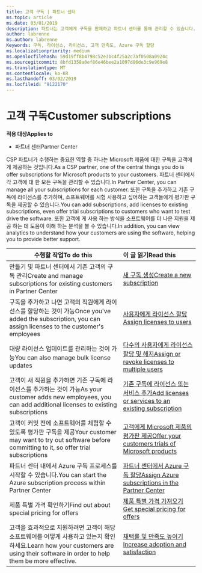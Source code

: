 ```yaml
---
title: 고객 구독 | 파트너 센터
ms.topic: article
ms.date: 03/01/2019
description: 파트너는 고객에게 구독을 판매하고 파트너 센터를 통해 관리할 수 있습니다.
author: labrenne
ms.author: labrenne
Keywords: 구독, 라이선스, 라이선스, 고객 만족도, Azure 구독 할당
ms.localizationpriority: medium
ms.openlocfilehash: 59d19ff8b4798c52e3bc4f25a2c7af0508a0924c
ms.sourcegitcommit: 8bfd1358a0ef86e46bee2a1097d86de3c9e969e8
ms.translationtype: MT
ms.contentlocale: ko-KR
ms.lasthandoff: 03/02/2019
ms.locfileid: "9122170"
---
```

# <a name="customer-subscriptions"></a><span data-ttu-id="b0c5e-104">고객 구독</span><span class="sxs-lookup"><span data-stu-id="b0c5e-104">Customer subscriptions</span></span>

**<span data-ttu-id="b0c5e-105">적용 대상</span><span class="sxs-lookup"><span data-stu-id="b0c5e-105">Applies to</span></span>**

-  <span data-ttu-id="b0c5e-106">파트너 센터</span><span class="sxs-lookup"><span data-stu-id="b0c5e-106">Partner Center</span></span>

<span data-ttu-id="b0c5e-107">CSP 파트너가 수행하는 중요한 역할 중 하나는 Microsoft 제품에 대한 구독을 고객에게 제공하는 것입니다.</span><span class="sxs-lookup"><span data-stu-id="b0c5e-107">As a CSP partner, one of the central things you do is offer subscriptions for Microsoft products to your customers.</span></span> <span data-ttu-id="b0c5e-108">파트너 센터에서 각 고객에 대 한 모든 구독을 관리할 수 있습니다.</span><span class="sxs-lookup"><span data-stu-id="b0c5e-108">In Partner Center, you can manage all your subscriptions for each customer.</span></span> <span data-ttu-id="b0c5e-109">또한 구독을 추가하고 기존 구독에 라이선스를 추가하며, 소프트웨어를 시험 사용하고 싶어하는 고객들에게 평가판 구독을 제공할 수 있습니다.</span><span class="sxs-lookup"><span data-stu-id="b0c5e-109">You can add subscriptions, add licenses to existing subscriptions, even offer trial subscriptions to customers who want to test drive the software.</span></span> <span data-ttu-id="b0c5e-110">또한 고객에 게 사용 하는 방식을 소프트웨어를 더 나은 지원을 제공 하는 데 도움이 이해 하는 분석을 볼 수 있습니다.</span><span class="sxs-lookup"><span data-stu-id="b0c5e-110">In addition, you can view analytics to understand how your customers are using the software, helping you to provide better support.</span></span>

|**<span data-ttu-id="b0c5e-111">수행할 작업</span><span class="sxs-lookup"><span data-stu-id="b0c5e-111">To do this</span></span>**   |**<span data-ttu-id="b0c5e-112">이 글 읽기</span><span class="sxs-lookup"><span data-stu-id="b0c5e-112">Read this</span></span>**   |
|----------------------|:----------------------|
|<span data-ttu-id="b0c5e-113">만들기 및 파트너 센터에서 기존 고객의 구독 관리</span><span class="sxs-lookup"><span data-stu-id="b0c5e-113">Create and manage subscriptions for existing customers in Partner Center</span></span>|[<span data-ttu-id="b0c5e-114">새 구독 생성</span><span class="sxs-lookup"><span data-stu-id="b0c5e-114">Create a new subscription</span></span>](create-a-new-subscription.md)|
|<span data-ttu-id="b0c5e-115">구독을 추가하고 나면 고객의 직원에게 라이선스를 할당하는 것이 가능</span><span class="sxs-lookup"><span data-stu-id="b0c5e-115">Once you've added the subscription, you can assign licenses to the customer's employees</span></span>  |[<span data-ttu-id="b0c5e-116">사용자에게 라이선스 할당</span><span class="sxs-lookup"><span data-stu-id="b0c5e-116">Assign licenses to users</span></span>](assign-licenses-to-users.md)|
|<span data-ttu-id="b0c5e-117">대량 라이선스 업데이트를 관리하는 것이 가능</span><span class="sxs-lookup"><span data-stu-id="b0c5e-117">You can also manage bulk license updates</span></span>   |[<span data-ttu-id="b0c5e-118">다수의 사용자에게 라이선스 할당 및 해지</span><span class="sxs-lookup"><span data-stu-id="b0c5e-118">Assign or revoke licenses to multiple users</span></span>](bulk-license-provisioning-for-multiple-users.md)|
|<span data-ttu-id="b0c5e-119">고객이 새 직원을 추가하면 기존 구독에 라이선스를 추가하는 것이 가능</span><span class="sxs-lookup"><span data-stu-id="b0c5e-119">As your customer adds new employees, you can add additional licenses to existing subscriptions</span></span>   |[<span data-ttu-id="b0c5e-120">기존 구독에 라이선스 또는 서비스 추가</span><span class="sxs-lookup"><span data-stu-id="b0c5e-120">Add licenses or services to an existing subscription</span></span>](add-licenses-or-services-to-an-existing-subscription.md)|
|<span data-ttu-id="b0c5e-121">고객이 커밋 전에 소프트웨어를 체험할 수 있도록 평가판 구독을 제공</span><span class="sxs-lookup"><span data-stu-id="b0c5e-121">Your customer may want to try out software before committing to it, so offer trial subscriptions</span></span>    |[<span data-ttu-id="b0c5e-122">고객에게 Microsoft 제품의 평가판 제공</span><span class="sxs-lookup"><span data-stu-id="b0c5e-122">Offer your customers trials of Microsoft products</span></span>](offer-your-customers-trials-of-microsoft-products.md)|
|<span data-ttu-id="b0c5e-123">파트너 센터 내에서 Azure 구독 프로세스를 시작할 수 있습니다.</span><span class="sxs-lookup"><span data-stu-id="b0c5e-123">You can start the Azure subscription process within Partner Center</span></span>   |[<span data-ttu-id="b0c5e-124">파트너 센터에서 Azure 구독 할당</span><span class="sxs-lookup"><span data-stu-id="b0c5e-124">Assign Azure subscriptions in the Partner Center</span></span>](assign-azure-subscriptions.md)|
|<span data-ttu-id="b0c5e-125">제품 특별 가격 확인하기</span><span class="sxs-lookup"><span data-stu-id="b0c5e-125">Find out about special pricing for offers</span></span>   |[<span data-ttu-id="b0c5e-126">제품 특별 가격 가져오기</span><span class="sxs-lookup"><span data-stu-id="b0c5e-126">Get special pricing for offers</span></span>](get-special-pricing-for-offers.md)|
|<span data-ttu-id="b0c5e-127">고객을 효과적으로 지원하려면 고객이 해당 소프트웨어를 어떻게 사용하고 있는지 확인하세요.</span><span class="sxs-lookup"><span data-stu-id="b0c5e-127">Learn how your customers are using their software in order to help them be more effective.</span></span>   | [<span data-ttu-id="b0c5e-128">채택률 및 만족도 높이기</span><span class="sxs-lookup"><span data-stu-id="b0c5e-128">Increase adoption and satisfaction</span></span>](increasing-adoption-and-satisfaction.md)   | 

































 

 



